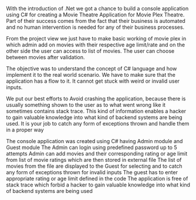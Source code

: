 With the introduction of .Net we got a chance to build a console application using C# for creating a Movie Theatre Application for Movie Plex Theatre.
Part of their success comes from the fact that their business is automated and no human intervention is needed for any of their business processes.

From the project view we just have to make basic working of movie plex in which admin add on movies with their respective age limit/rate
and on the other side the user can access to list of movies. The user can choose between movies after validation.

The objective was to understand the concept of C# language and how implement it to the real world scenario. We have to make sure that the application has a flow to it. It cannot get stuck with weird or invalid user inputs.

We put our best efforts to Avoid crashing the application, because there is usually something shown to the user as to what went wrong like it sometimes contains stack trace. This kind of information enables a hacker to gain valuable knowledge into what kind of backend systems are being used. It is your job to catch any form of exceptions thrown and handle them in a proper way

The console application  was created using C# having Admin module and Guest module
The Admin can login using predefined password up to 5 attempts
Admin can add  movies and their corresponding rating or age limit from list of movie ratings which are then stored in external file
The list of movies from the file are displayed to the Guest for selecting and to catch any form of exceptions thrown for invalid inputs 
The guest has to enter appropriate rating or age limit defined in the code
The application is free of stack trace which forbid a hacker to gain valuable knowledge into what kind of backend systems are being used
